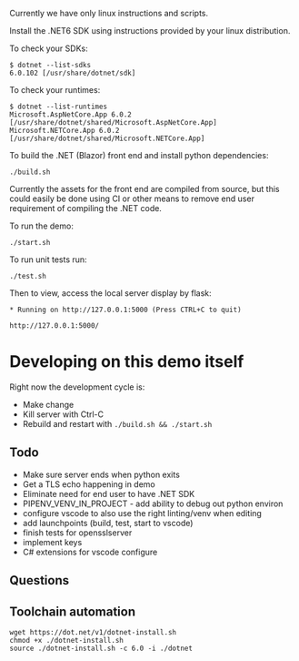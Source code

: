 Currently we have only linux instructions and scripts.

Install the .NET6 SDK using instructions provided by your linux distribution.

To check your SDKs:

    $ dotnet --list-sdks
    6.0.102 [/usr/share/dotnet/sdk]

To check your runtimes:

    $ dotnet --list-runtimes
    Microsoft.AspNetCore.App 6.0.2 [/usr/share/dotnet/shared/Microsoft.AspNetCore.App]
    Microsoft.NETCore.App 6.0.2 [/usr/share/dotnet/shared/Microsoft.NETCore.App]

To build the .NET (Blazor) front end and install python dependencies:

    ./build.sh

Currently the assets for the front end are compiled from source, but this could easily be done using CI or other means to remove end user requirement of compiling the .NET code.

To run the demo:

    ./start.sh

To run unit tests run:

    ./test.sh

Then to view, access the local server display by flask:

    * Running on http://127.0.0.1:5000 (Press CTRL+C to quit)

    http://127.0.0.1:5000/

# Developing on this demo itself
Right now the development cycle is:

- Make change
- Kill server with Ctrl-C
- Rebuild and restart with `./build.sh && ./start.sh`

## Todo
- Make sure server ends when python exits
- Get a TLS echo happening in demo
- Eliminate need for end user to have .NET SDK
- PIPENV_VENV_IN_PROJECT - add ability to debug out python environ
- configure vscode to also use the right linting/venv when editing
- add launchpoints (build, test, start to vscode)
- finish tests for opensslserver
- implement keys
- C# extensions for vscode configure

## Questions


## Toolchain automation

    wget https://dot.net/v1/dotnet-install.sh
    chmod +x ./dotnet-install.sh
    source ./dotnet-install.sh -c 6.0 -i ./dotnet